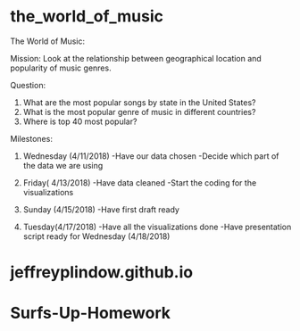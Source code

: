 # the_world_of_music

The World of Music:

Mission: Look at the relationship between geographical location and popularity of music genres. 

Question:
1.	What are the most popular songs by state in the United States?
2.	What is the most popular genre of music in different countries?
3.	Where is top 40 most popular? 

Milestones:

1.	Wednesday (4/11/2018)
-Have our data chosen
-Decide which part of the data we are using

2.	Friday( 4/13/2018)
-Have data cleaned
-Start the coding for the visualizations

3.	Sunday (4/15/2018)
-Have first draft ready

4.	Tuesday(4/17/2018) 
-Have all the visualizations done 
-Have presentation script ready for Wednesday (4/18/2018)
# jeffreyplindow.github.io
# Surfs-Up-Homework
